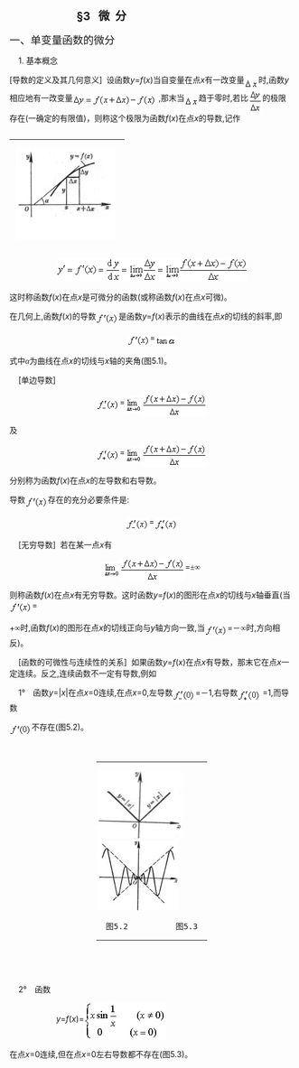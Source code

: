 <div class=Section1>
<p class=MsoNormal><span lang=EN-US>&nbsp;&nbsp;&nbsp;&nbsp;&nbsp;&nbsp;&nbsp;&nbsp;&nbsp;&nbsp;&nbsp;&nbsp;&nbsp;&nbsp;&nbsp;&nbsp;&nbsp;&nbsp;&nbsp;&nbsp;&nbsp;&nbsp;&nbsp;&nbsp;&nbsp;&nbsp;&nbsp;&nbsp;
</span><b><span lang=EN-US style='font-size:15.0pt'>&nbsp;§3&nbsp;&nbsp; </span></b><b><span
lang=ZH-CN style='font-size:15.0pt;font-family:宋体_GB2312'>微</span></b><b><span
lang=EN-US style='font-size:15.0pt'>&nbsp; </span></b><b><span lang=ZH-CN
style='font-size:15.0pt;font-family:宋体_GB2312'>分</span></b></p>
<p class=MsoNormal><span lang=ZH-CN style='font-size:14.0pt;font-family:宋体_GB2312'>一、单变量函数的微分</span></p>
<p class=MsoNormal><span lang=EN-US>&nbsp;&nbsp;&nbsp; 1. </span><span
lang=ZH-CN style='font-family:宋体_GB2312'>基本概念</span></p>
<p class=MsoNormal style='layout-grid-mode:char'><span lang=EN-US>[</span><span
lang=ZH-CN style='font-family:宋体_GB2312'>导数的定义及其几何意义</span><span lang=EN-US>]&nbsp;
</span><span lang=ZH-CN style='font-family:宋体_GB2312'>设函数</span><i><span
lang=EN-US>y</span></i><span lang=EN-US>=<i>f</i>(<i>x</i>)</span><span
lang=ZH-CN style='font-family:宋体_GB2312'>当自变量在点</span><i><span lang=EN-US>x</span></i><span
lang=ZH-CN style='font-family:宋体_GB2312'>有一改变量</span><i><sub><span lang=EN-US
style='font-family:Symbol'><img width=25 height=19
src="res/17e9d95da129bdd93c34fb6cc6aaaa52_5465_files/image002.gif" u1:shapes="_x0000_i1025"
align=absmiddle></span></sub></i><span lang=ZH-CN style='font-family:宋体_GB2312'>时</span><span
lang=EN-US>,</span><span lang=ZH-CN style='font-family:宋体_GB2312'>函数</span><i><span
lang=EN-US>y</span></i><span lang=ZH-CN style='font-family:宋体_GB2312'>相应地有一改变量</span><sub><span
lang=EN-US><img width=148 height=21
src="res/17e9d95da129bdd93c34fb6cc6aaaa52_5465_files/image004.gif" u1:shapes="_x0000_i1026"
align=absmiddle></span></sub><span lang=EN-US> ,</span><span lang=ZH-CN
style='font-family:宋体_GB2312'>那末当</span><i><sub><span lang=EN-US
style='font-family:Symbol'><img width=25 height=19
src="res/17e9d95da129bdd93c34fb6cc6aaaa52_5465_files/image005.gif" u1:shapes="_x0000_i1027"
align=absmiddle></span></sub></i><span lang=ZH-CN style='font-family:宋体_GB2312'>趋于零时</span><span
lang=EN-US>,</span><span lang=ZH-CN style='font-family:宋体_GB2312'>若比</span><sub><span
lang=EN-US style='font-size:10.5pt'><img width=25 height=41
src="res/17e9d95da129bdd93c34fb6cc6aaaa52_5465_files/image007.gif" u1:shapes="_x0000_i1028"
align=absmiddle></span></sub><span lang=ZH-CN style='font-family:宋体_GB2312'>的极限存在</span><span
lang=EN-US>(</span><span lang=ZH-CN style='font-family:宋体_GB2312'>一确定的有限值</span><span
lang=EN-US>)</span><span lang=ZH-CN style='font-family:宋体_GB2312'>，则称这个极限为函数</span><i><span
lang=EN-US>f</span></i><span lang=EN-US>(<i>x</i>)</span><span lang=ZH-CN
style='font-family:宋体_GB2312'>在点</span><i><span lang=EN-US>x</span></i><span
lang=ZH-CN style='font-family:宋体_GB2312'>的导数</span><span lang=EN-US>,</span><span
lang=ZH-CN style='font-family:宋体_GB2312'>记作</span></p>
<div>
<table cellspacing=0 cellpadding=0 hspace=0 vspace=0 width=182 height=196
 align=left>
 <tr>
  <td valign=top align=left height=196 style='padding-top:0mm;padding-right:
  9.0pt;padding-bottom:0mm;padding-left:9.0pt'>
  <div>
  <p class=MsoNormal><span lang=EN-US><img width=176 height=163
  src="res/17e9d95da129bdd93c34fb6cc6aaaa52_5465_files/image009.jpg" u1:shapes="_x0000_s1027">&nbsp;</span></p>
  <p class=MsoNormal align=center style='text-align:center'><span lang=ZH-CN
  style='font-family:宋体_GB2312'>图</span><span lang=EN-US>5.1</span></p>
  </div>
  </td>
 </tr>
</table>
</div>
<p class=MsoNormal align=center style='text-align:center;layout-grid-mode:char'><sub><span
lang=EN-US style='font-size:10.5pt'><img width=339 height=42
src="res/17e9d95da129bdd93c34fb6cc6aaaa52_5465_files/image011.gif" u1:shapes="_x0000_i1029"></span></sub></p>
<p class=MsoNormal><span lang=ZH-CN style='font-family:宋体_GB2312'>这时称函数</span><i><span
lang=EN-US>f</span></i><span lang=EN-US>(<i>x</i>)</span><span lang=ZH-CN
style='font-family:宋体_GB2312'>在点</span><i><span lang=EN-US>x</span></i><span
lang=ZH-CN style='font-family:宋体_GB2312'>是可微分的函数</span><span lang=EN-US>(</span><span
lang=ZH-CN style='font-family:宋体_GB2312'>或称函数</span><i><span lang=EN-US>f</span></i><span
lang=EN-US>(<i>x</i>)</span><span lang=ZH-CN style='font-family:宋体_GB2312'>在点</span><i><span
lang=EN-US>x</span></i><span lang=ZH-CN style='font-family:宋体_GB2312'>可微</span><span
lang=EN-US>)</span><span lang=ZH-CN style='font-family:宋体_GB2312'>。</span></p>
<p class=MsoNormal><span lang=ZH-CN style='font-family:宋体_GB2312'>在几何上</span><span
lang=EN-US>,</span><span lang=ZH-CN style='font-family:宋体_GB2312'>函数</span><i><span
lang=EN-US>f</span></i><span lang=EN-US>(<i>x</i>)</span><span lang=ZH-CN
style='font-family:宋体_GB2312'>的导数</span><sub><span lang=EN-US style='font-size:
10.5pt'><img width=40 height=21 src="res/17e9d95da129bdd93c34fb6cc6aaaa52_5465_files/image013.gif"
u1:shapes="_x0000_i1030" align=absmiddle></span></sub><span lang=ZH-CN
style='font-family:宋体_GB2312'>是函数</span><i><span lang=EN-US>y</span></i><span
lang=EN-US>=<i>f</i>(<i>x</i>)</span><span lang=ZH-CN style='font-family:宋体_GB2312'>表示的曲线在点</span><i><span
lang=EN-US>x</span></i><span lang=ZH-CN style='font-family:宋体_GB2312'>的切线的斜率</span><span
lang=EN-US>,</span><span lang=ZH-CN style='font-family:宋体_GB2312'>即</span></p>
<p class=MsoNormal align=center style='text-align:center'><sub><span
lang=EN-US style='font-size:10.5pt'><img width=40 height=21
src="res/17e9d95da129bdd93c34fb6cc6aaaa52_5465_files/image015.gif" u1:shapes="_x0000_i1031"
align=absmiddle></span></sub><span lang=EN-US>=</span><sub><span lang=EN-US
style='font-size:10.5pt'><img width=37 height=17
src="res/17e9d95da129bdd93c34fb6cc6aaaa52_5465_files/image017.gif" u1:shapes="_x0000_i1032"
align=absmiddle></span></sub></p>
<p class=MsoNormal><span lang=ZH-CN style='font-family:宋体_GB2312'>式中</span><i><span
lang=ZH-CN style='font-family:宋体_GB2312'>α</span></i><span lang=ZH-CN
style='font-family:宋体_GB2312'>为曲线在点</span><i><span lang=EN-US>x</span></i><span
lang=ZH-CN style='font-family:宋体_GB2312'>的切线与</span><i><span lang=EN-US>x</span></i><span
lang=ZH-CN style='font-family:宋体_GB2312'>轴的夹角</span><span lang=EN-US>(</span><span
lang=ZH-CN style='font-family:宋体_GB2312'>图</span><span lang=EN-US>5.1)</span><span
lang=ZH-CN style='font-family:宋体_GB2312'>。</span></p>
<p class=MsoNormal><span lang=EN-US>&nbsp;&nbsp;&nbsp; [</span><span
lang=ZH-CN style='font-family:宋体_GB2312'>单边导数</span><span lang=EN-US>]</span></p>
<p class=MsoNormal align=center style='text-align:center'><sub><span
lang=EN-US style='font-size:10.5pt'><img width=41 height=23
src="res/17e9d95da129bdd93c34fb6cc6aaaa52_5465_files/image019.gif" u1:shapes="_x0000_i1038"
align=absmiddle></span></sub><span lang=EN-US>=</span><sub><span lang=EN-US
style='font-size:10.5pt'><img width=29 height=29
src="res/17e9d95da129bdd93c34fb6cc6aaaa52_5465_files/image021.gif" u1:shapes="_x0000_i1039"
align=absmiddle><img width=116 height=41
src="res/17e9d95da129bdd93c34fb6cc6aaaa52_5465_files/image023.gif" u1:shapes="_x0000_i1040"
align=absmiddle></span></sub></p>
<p class=MsoNormal><span lang=ZH-CN style='font-family:宋体_GB2312'>及</span></p>
<p class=MsoNormal align=center style='text-align:center'><sub><span
lang=EN-US style='font-size:10.5pt'><img width=41 height=23
src="res/17e9d95da129bdd93c34fb6cc6aaaa52_5465_files/image025.gif" u1:shapes="_x0000_i1041"
align=absmiddle></span></sub><span lang=EN-US>=</span><sub><span lang=EN-US
style='font-size:10.5pt'><img width=29 height=29
src="res/17e9d95da129bdd93c34fb6cc6aaaa52_5465_files/image026.gif" u1:shapes="_x0000_i1042"
align=absmiddle><img width=116 height=41
src="res/17e9d95da129bdd93c34fb6cc6aaaa52_5465_files/image028.gif" u1:shapes="_x0000_i1043"
align=absmiddle></span></sub></p>
<p class=MsoNormal><span lang=ZH-CN style='font-family:宋体_GB2312'>分别称为函数</span><i><span
lang=EN-US>f</span></i><span lang=EN-US>(<i>x</i>)</span><span lang=ZH-CN
style='font-family:宋体_GB2312'>在点</span><i><span lang=EN-US>x</span></i><span
lang=ZH-CN style='font-family:宋体_GB2312'>的左导数和右导数。</span></p>
<p class=MsoNormal><span lang=ZH-CN style='font-family:宋体_GB2312'>导数</span><sub><span
lang=EN-US style='font-size:10.5pt'><img width=40 height=22
src="res/17e9d95da129bdd93c34fb6cc6aaaa52_5465_files/image029.gif" u1:shapes="_x0000_i1044"
align=absmiddle></span></sub><span lang=ZH-CN style='font-family:宋体_GB2312'>存在的充分必要条件是</span><span
lang=EN-US>:</span></p>
<p class=MsoNormal align=center style='text-align:center'><sub><span
lang=EN-US style='font-size:10.5pt'><img width=41 height=23
src="res/17e9d95da129bdd93c34fb6cc6aaaa52_5465_files/image030.gif" u1:shapes="_x0000_i1045"
align=absmiddle></span></sub><span lang=EN-US>=</span><sub><span lang=EN-US
style='font-size:10.5pt'><img width=41 height=23
src="res/17e9d95da129bdd93c34fb6cc6aaaa52_5465_files/image031.gif" u1:shapes="_x0000_i1046"
align=absmiddle></span></sub></p>
<p class=MsoNormal><span lang=EN-US>&nbsp;&nbsp;&nbsp; [</span><span
lang=ZH-CN style='font-family:宋体_GB2312'>无穷导数</span><span lang=EN-US>]&nbsp; </span><span
lang=ZH-CN style='font-family:宋体_GB2312'>若在某一点</span><i><span lang=EN-US>x</span></i><span
lang=ZH-CN style='font-family:宋体_GB2312'>有</span></p>
<p class=MsoNormal align=center style='text-align:center'><sub><span
lang=EN-US style='font-size:10.5pt'><img width=29 height=29
src="res/17e9d95da129bdd93c34fb6cc6aaaa52_5465_files/image032.gif" u1:shapes="_x0000_i1073"
align=absmiddle><img width=116 height=41
src="res/17e9d95da129bdd93c34fb6cc6aaaa52_5465_files/image033.gif" u1:shapes="_x0000_i1074"
align=absmiddle></span></sub><span lang=EN-US>=</span><span lang=ZH-CN
style='font-family:宋体_GB2312'>±∞</span></p>
<p class=MsoNormal><span lang=ZH-CN style='font-family:宋体_GB2312'>则称函数</span><i><span
lang=EN-US>f</span></i><span lang=EN-US>(<i>x</i>)</span><span lang=ZH-CN
style='font-family:宋体_GB2312'>在点</span><i><span lang=EN-US>x</span></i><span
lang=ZH-CN style='font-family:宋体_GB2312'>有无穷导数。这时函数</span><i><span lang=EN-US>y</span></i><span
lang=EN-US>=<i>f</i>(<i>x</i>)</span><span lang=ZH-CN style='font-family:宋体_GB2312'>的图形在点</span><i><span
lang=EN-US>x</span></i><span lang=ZH-CN style='font-family:宋体_GB2312'>的切线与</span><i><span
lang=EN-US>x</span></i><span lang=ZH-CN style='font-family:宋体_GB2312'>轴垂直</span><span
lang=EN-US>(</span><span lang=ZH-CN style='font-family:宋体_GB2312'>当</span><sub><span
lang=EN-US style='font-size:10.5pt'><img width=40 height=21
src="res/17e9d95da129bdd93c34fb6cc6aaaa52_5465_files/image034.gif" u1:shapes="_x0000_i1075"
align=absmiddle></span></sub><span lang=EN-US>=</span></p>
<p class=MsoNormal><span lang=EN-US>+</span><span lang=ZH-CN style='font-family:
宋体_GB2312'>∞时</span><span lang=EN-US>,</span><span lang=ZH-CN style='font-family:
宋体_GB2312'>函数</span><i><span lang=EN-US>f</span></i><span lang=EN-US>(<i>x</i>)</span><span
lang=ZH-CN style='font-family:宋体_GB2312'>的图形在点</span><i><span lang=EN-US>x</span></i><span
lang=ZH-CN style='font-family:宋体_GB2312'>的切线正向与</span><i><span lang=EN-US>y</span></i><span
lang=ZH-CN style='font-family:宋体_GB2312'>轴方向一致</span><span lang=EN-US>,</span><span
lang=ZH-CN style='font-family:宋体_GB2312'>当</span><sub><span lang=EN-US
style='font-size:10.5pt'><img width=40 height=21
src="res/17e9d95da129bdd93c34fb6cc6aaaa52_5465_files/image035.gif" u1:shapes="_x0000_i1076"
align=absmiddle></span></sub><span lang=EN-US>=</span><span lang=ZH-CN
style='font-family:宋体_GB2312'>－∞时</span><span lang=EN-US>,</span><span
lang=ZH-CN style='font-family:宋体_GB2312'>方向相反</span><span lang=EN-US>)</span><span
lang=ZH-CN style='font-family:宋体_GB2312'>。</span></p>
<p class=MsoNormal><span lang=EN-US>&nbsp;&nbsp;&nbsp; [</span><span
lang=ZH-CN style='font-family:宋体_GB2312'>函数的可微性与连续性的关系</span><span lang=EN-US>]&nbsp;
</span><span lang=ZH-CN style='font-family:宋体_GB2312'>如果函数</span><i><span
lang=EN-US>y</span></i><span lang=EN-US>=<i>f</i>(<i>x</i>)</span><span
lang=ZH-CN style='font-family:宋体_GB2312'>在点</span><i><span lang=EN-US>x</span></i><span
lang=ZH-CN style='font-family:宋体_GB2312'>有导数，那末它在点</span><i><span lang=EN-US>x</span></i><span
lang=ZH-CN style='font-family:宋体_GB2312'>一定连续。反之</span><span lang=EN-US>,</span><span
lang=ZH-CN style='font-family:宋体_GB2312'>连续函数不一定有导数</span><span lang=EN-US>,</span><span
lang=ZH-CN style='font-family:宋体_GB2312'>例如</span></p>
<p class=MsoNormal><span lang=EN-US>&nbsp;&nbsp;&nbsp; 1°</span><span
lang=ZH-CN style='font-family:宋体_GB2312'>　函数</span><i><span lang=EN-US>y</span></i><span
lang=EN-US>=|<i>x</i>|</span><span lang=ZH-CN style='font-family:宋体_GB2312'>在点</span><i><span
lang=EN-US>x</span></i><span lang=EN-US>=0</span><span lang=ZH-CN
style='font-family:宋体_GB2312'>连续</span><span lang=EN-US>,</span><span
lang=ZH-CN style='font-family:宋体_GB2312'>在点</span><i><span lang=EN-US>x</span></i><span
lang=EN-US>=0,</span><span lang=ZH-CN style='font-family:宋体_GB2312'>左导数</span><sub><span
lang=EN-US style='font-size:10.5pt'><img width=40 height=23
src="res/17e9d95da129bdd93c34fb6cc6aaaa52_5465_files/image039.gif" u1:shapes="_x0000_i1033"
align=absmiddle></span></sub><span lang=EN-US>=</span><span lang=ZH-CN
style='font-family:宋体_GB2312'>－</span><span lang=EN-US>1,</span><span
lang=ZH-CN style='font-family:宋体_GB2312'>右导数</span><sub><span lang=EN-US
style='font-size:10.5pt'><img width=40 height=23
src="res/17e9d95da129bdd93c34fb6cc6aaaa52_5465_files/image041.gif" u1:shapes="_x0000_i1034"
align=absmiddle></span></sub><span lang=EN-US> =1,</span><span lang=ZH-CN
style='font-family:宋体_GB2312'>而导数</span></p>
<p class=MsoNormal><sub><span lang=EN-US style='font-size:10.5pt'><img
width=39 height=21 src="res/17e9d95da129bdd93c34fb6cc6aaaa52_5465_files/image043.gif"
u1:shapes="_x0000_i1035" align=absmiddle></span></sub><span lang=ZH-CN
style='font-family:宋体_GB2312'>不存在</span><span lang=EN-US>(</span><span
lang=ZH-CN style='font-family:宋体_GB2312'>图</span><span lang=EN-US>5.2)</span><span
lang=ZH-CN style='font-family:宋体_GB2312'>。</span></p>
<p class=MsoNormal><span lang=EN-US>&nbsp;&nbsp;&nbsp;&nbsp;&nbsp;&nbsp;&nbsp;&nbsp;&nbsp;&nbsp;&nbsp;&nbsp;&nbsp;&nbsp;&nbsp;&nbsp;&nbsp;&nbsp;&nbsp;&nbsp;&nbsp;&nbsp;&nbsp;&nbsp;&nbsp;&nbsp;&nbsp;&nbsp;&nbsp;&nbsp;&nbsp;&nbsp;&nbsp;&nbsp; &nbsp;&nbsp;&nbsp;&nbsp;&nbsp;&nbsp;&nbsp;&nbsp;&nbsp;&nbsp;&nbsp;&nbsp;&nbsp; </span></p>
<div align=center>
<table class=MsoNormalTable border=0 cellpadding=0 width="39%"
 style='width:39.0%'>
 <tr>
  <td style='padding:.75pt .75pt .75pt .75pt'>
  <p><span lang=EN-US><img width=152 height=121
  src="res/17e9d95da129bdd93c34fb6cc6aaaa52_5465_files/image045.jpg" u1:shapes="_x0000_i1036"><img
  width=144 height=124 src="res/17e9d95da129bdd93c34fb6cc6aaaa52_5465_files/image037.jpg"></span></p>
  <pre style='text-align:center'><span lang=ZH-CN>图</span><span lang=EN-US>5.2&nbsp;&nbsp;&nbsp;&nbsp;&nbsp;&nbsp;&nbsp;&nbsp;&nbsp; </span><span
  lang=ZH-CN>图</span><span lang=EN-US>5.3</span></pre></td>
 </tr>
</table>
</div>
<p class=MsoNormal><span lang=EN-US>&nbsp;&nbsp; </span></p>
<p class=MsoNormal><span lang=EN-US>&nbsp;</span></p>
<p class=MsoNormal><span lang=EN-US>&nbsp;&nbsp;&nbsp; 2°</span><span
lang=ZH-CN style='font-family:宋体_GB2312'>　函数</span></p>
<p class=MsoNormal><span lang=EN-US>&nbsp;&nbsp;&nbsp;&nbsp;&nbsp;&nbsp;&nbsp;&nbsp;&nbsp;&nbsp;&nbsp;&nbsp;&nbsp;&nbsp;&nbsp;&nbsp;&nbsp;&nbsp;&nbsp;&nbsp;
<i>y</i>=<i>f</i>(<i>x</i>)=</span><sub><span lang=EN-US style='font-size:10.5pt'><img
width=145 height=67 src="res/17e9d95da129bdd93c34fb6cc6aaaa52_5465_files/image047.gif"
u1:shapes="_x0000_i1037" align=absmiddle></span></sub><span lang=EN-US>&nbsp; </span></p>
<p class=MsoNormal><span lang=ZH-CN style='font-family:宋体_GB2312'>在点</span><i><span
lang=EN-US>x</span></i><span lang=EN-US>=0</span><span lang=ZH-CN
style='font-family:宋体_GB2312'>连续</span><span lang=EN-US>,</span><span
lang=ZH-CN style='font-family:宋体_GB2312'>但在点</span><i><span lang=EN-US>x</span></i><span
lang=EN-US>=0</span><span lang=ZH-CN style='font-family:宋体_GB2312'>左右导数都不存在</span><span
lang=EN-US>(</span><span lang=ZH-CN style='font-family:宋体_GB2312'>图</span><span
lang=EN-US>5.3)</span><span lang=ZH-CN style='font-family:宋体_GB2312'>。</span></p>
</div>